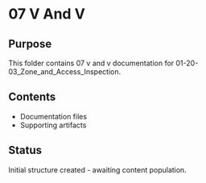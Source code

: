 # 07 V And V

## Purpose
This folder contains 07 v and v documentation for 01-20-03_Zone_and_Access_Inspection.

## Contents
- Documentation files
- Supporting artifacts

## Status
Initial structure created - awaiting content population.
